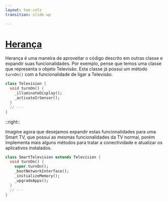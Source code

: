 ```yaml
---
layout: two-cols
transition: slide-up

---
```


# [Herança](https://www.alura.com.br/artigos/poo-programacao-orientada-a-objetos)

<div class="mx-4">

Herança é uma maneira de aproveitar o código descrito em outras classe e expandir suas funcionalidades. Por exemplo, pense que temos uma classe que representa o objeto Televisão. Esta classe já possui um método `turnOn()` com a funcionalidade de ligar a Televisão.

```dart
class Television {
  void turnOn() {
    _illuminateDisplay();
    _activateIrSensor();
  }
  // ···
}
```

</div>

::right::

<div v-click class="pt-9 mx-4">

Imagine agora que desejamos expandir estas funcionalidades para uma Smart TV, que possui as mesmas funcionalidades da TV normal, porém implementa mais alguns métodos para tratar a conectividade e atualizar os aplicativos instalados.

```dart
class SmartTelevision extends Television {
  void turnOn() {
    super.turnOn();
    _bootNetworkInterface();
    _initializeMemory();
    _upgradeApps();
  }
  // ···
}
```

</div>
